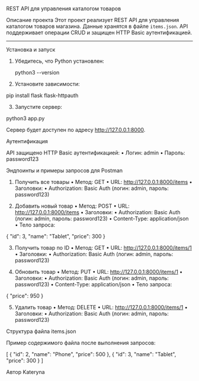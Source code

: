 REST API для управления каталогом товаров

Описание проекта
Этот проект реализует REST API для управления каталогом товаров магазина. Данные хранятся в файле `items.json`. API поддерживает операции CRUD и защищен HTTP Basic аутентификацией.

---

Установка и запуск

1. Убедитесь, что Python установлен:

   python3 --version

2.	Установите зависимости:

pip install flask flask-httpauth


3.	Запустите сервер:

python3 app.py


Сервер будет доступен по адресу http://127.0.0.1:8000.

Аутентификация

API защищено HTTP Basic аутентификацией:
	•	Логин: admin
	•	Пароль: password123

Эндпоинты и примеры запросов для Postman

1. Получить все товары
	•	Метод: GET
	•	URL: http://127.0.0.1:8000/items
	•	Заголовки:
	•	Authorization: Basic Auth (логин: admin, пароль: password123)

2. Добавить новый товар
	•	Метод: POST
	•	URL: http://127.0.0.1:8000/items
	•	Заголовки:
	•	Authorization: Basic Auth (логин: admin, пароль: password123)
	•	Content-Type: application/json
	•	Тело запроса:

{
    "id": 3,
    "name": "Tablet",
    "price": 300
}


3. Получить товар по ID
	•	Метод: GET
	•	URL: http://127.0.0.1:8000/items/1
	•	Заголовки:
	•	Authorization: Basic Auth (логин: admin, пароль: password123)


4. Обновить товар
	•	Метод: PUT
	•	URL: http://127.0.0.1:8000/items/1
	•	Заголовки:
	•	Authorization: Basic Auth (логин: admin, пароль: password123)
	•	Content-Type: application/json
	•	Тело запроса:

{
    "price": 950
}

5. Удалить товар
	•	Метод: DELETE
	•	URL: http://127.0.0.1:8000/items/1
	•	Заголовки:
	•	Authorization: Basic Auth (логин: admin, пароль: password123)

Структура файла items.json

Пример содержимого файла после выполнения запросов:

[
    {
        "id": 2,
        "name": "Phone",
        "price": 500
    },
    {
        "id": 3,
        "name": "Tablet",
        "price": 300
    }
]

Автор
Kateryna
